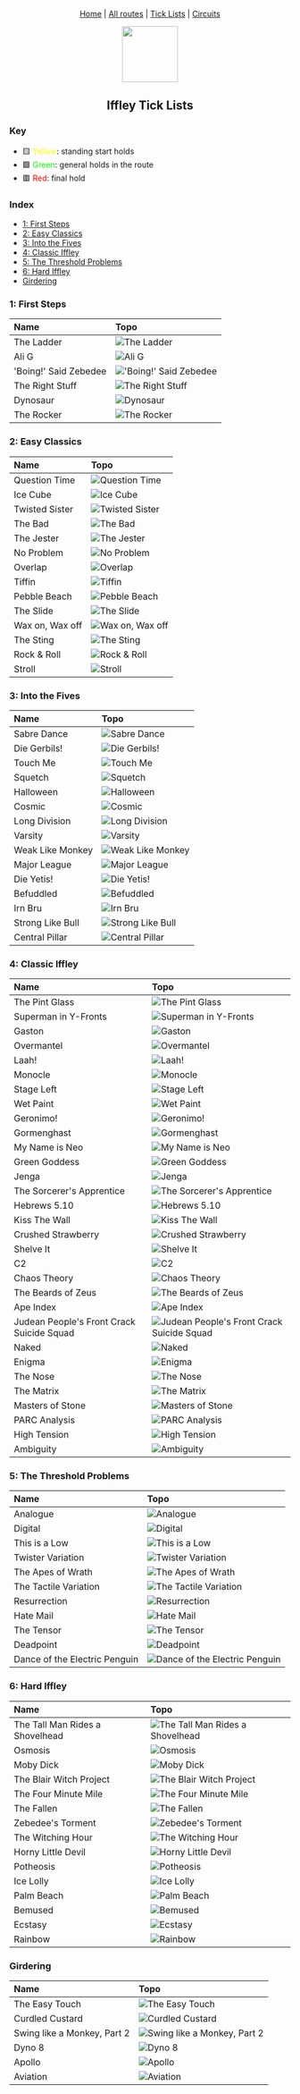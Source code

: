 <div align="center">
    
[Home](../README.md) | [All routes](topos.md) | [Tick Lists](ticklists.md) | [Circuits](circuits.md)

<img src="../.assets/img/icon.svg" width="100">

## Iffley Tick Lists


</div>

### Key

- 🟨 <span style="color:yellow">Yellow</span>: standing start holds
- 🟩 <span style="color:lime">Green</span>: general holds in the route
- 🟥 <span style="color:red">Red</span>: final hold




### Index

- [1: First Steps](#1-first-steps)
- [2: Easy Classics](#2-easy-classics)
- [3: Into the Fives](#3-into-the-fives)
- [4: Classic Iffley](#4-classic-iffley)
- [5: The Threshold Problems](#5-the-threshold-problems)
- [6: Hard Iffley](#6-hard-iffley)
- [Girdering](#girdering)
### 1: First Steps

| Name                  | Topo                                                                          |
|:----------------------|:------------------------------------------------------------------------------|
| The Ladder            | ![The Ladder](../.assets/img/routes/theladder.png?raw=true)                   |
| Ali G                 | ![Ali G](../.assets/img/routes/alig.png?raw=true)                             |
| 'Boing!' Said Zebedee | !['Boing!' Said Zebedee](../.assets/img/routes/boingsaidzebedee.png?raw=true) |
| The Right Stuff       | ![The Right Stuff](../.assets/img/routes/therightstuff.png?raw=true)          |
| Dynosaur              | ![Dynosaur](../.assets/img/routes/dynosaur.png?raw=true)                      |
| The Rocker            | ![The Rocker](../.assets/img/routes/therocker.png?raw=true)                   |
### 2: Easy Classics

| Name            | Topo                                                                |
|:----------------|:--------------------------------------------------------------------|
| Question Time   | ![Question Time](../.assets/img/routes/questiontime.png?raw=true)   |
| Ice Cube        | ![Ice Cube](../.assets/img/routes/icecube.png?raw=true)             |
| Twisted Sister  | ![Twisted Sister](../.assets/img/routes/twistedsister.png?raw=true) |
| The Bad         | ![The Bad](../.assets/img/routes/thebad.png?raw=true)               |
| The Jester      | ![The Jester](../.assets/img/routes/thejester.png?raw=true)         |
| No Problem      | ![No Problem](../.assets/img/routes/noproblem.png?raw=true)         |
| Overlap         | ![Overlap](../.assets/img/routes/overlap.png?raw=true)              |
| Tiffin          | ![Tiffin](../.assets/img/routes/tiffin.png?raw=true)                |
| Pebble Beach    | ![Pebble Beach](../.assets/img/routes/pebblebeach.png?raw=true)     |
| The Slide       | ![The Slide](../.assets/img/routes/theslide.png?raw=true)           |
| Wax on, Wax off | ![Wax on, Wax off](../.assets/img/routes/waxonwaxoff.png?raw=true)  |
| The Sting       | ![The Sting](../.assets/img/routes/thesting.png?raw=true)           |
| Rock & Roll     | ![Rock & Roll](../.assets/img/routes/rockroll.png?raw=true)         |
| Stroll          | ![Stroll](../.assets/img/routes/stroll.png?raw=true)                |
### 3: Into the Fives

| Name             | Topo                                                                   |
|:-----------------|:-----------------------------------------------------------------------|
| Sabre Dance      | ![Sabre Dance](../.assets/img/routes/sabredance.png?raw=true)          |
| Die Gerbils!     | ![Die Gerbils!](../.assets/img/routes/diegerbils.png?raw=true)         |
| Touch Me         | ![Touch Me](../.assets/img/routes/touchme.png?raw=true)                |
| Squetch          | ![Squetch](../.assets/img/routes/squetch.png?raw=true)                 |
| Halloween        | ![Halloween](../.assets/img/routes/halloween.png?raw=true)             |
| Cosmic           | ![Cosmic](../.assets/img/routes/cosmic.png?raw=true)                   |
| Long Division    | ![Long Division](../.assets/img/routes/longdivision.png?raw=true)      |
| Varsity          | ![Varsity](../.assets/img/routes/varsity.png?raw=true)                 |
| Weak Like Monkey | ![Weak Like Monkey](../.assets/img/routes/weaklikemonkey.png?raw=true) |
| Major League     | ![Major League](../.assets/img/routes/majorleague.png?raw=true)        |
| Die Yetis!       | ![Die Yetis!](../.assets/img/routes/dieyetis.png?raw=true)             |
| Befuddled        | ![Befuddled](../.assets/img/routes/befuddled.png?raw=true)             |
| Irn Bru          | ![Irn Bru](../.assets/img/routes/irnbru.png?raw=true)                  |
| Strong Like Bull | ![Strong Like Bull](../.assets/img/routes/stronglikebull.png?raw=true) |
| Central Pillar   | ![Central Pillar](../.assets/img/routes/centralpillar.png?raw=true)    |
### 4: Classic Iffley

| Name                                      | Topo                                                                                                                 |
|:------------------------------------------|:---------------------------------------------------------------------------------------------------------------------|
| The Pint Glass                            | ![The Pint Glass](../.assets/img/routes/thepintglass.png?raw=true)                                                   |
| Superman in Y-Fronts                      | ![Superman in Y-Fronts](../.assets/img/routes/supermaninyfronts.png?raw=true)                                        |
| Gaston                                    | ![Gaston](../.assets/img/routes/gaston.png?raw=true)                                                                 |
| Overmantel                                | ![Overmantel](../.assets/img/routes/overmantel.png?raw=true)                                                         |
| Laah!                                     | ![Laah!](../.assets/img/routes/laah.png?raw=true)                                                                    |
| Monocle                                   | ![Monocle](../.assets/img/routes/monocle.png?raw=true)                                                               |
| Stage Left                                | ![Stage Left](../.assets/img/routes/stageleft.png?raw=true)                                                          |
| Wet Paint                                 | ![Wet Paint](../.assets/img/routes/wetpaint.png?raw=true)                                                            |
| Geronimo!                                 | ![Geronimo!](../.assets/img/routes/geronimo.png?raw=true)                                                            |
| Gormenghast                               | ![Gormenghast](../.assets/img/routes/gormenghast.png?raw=true)                                                       |
| My Name is Neo                            | ![My Name is Neo](../.assets/img/routes/mynameisneo.png?raw=true)                                                    |
| Green Goddess                             | ![Green Goddess](../.assets/img/routes/greengoddess.png?raw=true)                                                    |
| Jenga                                     | ![Jenga](../.assets/img/routes/jenga.png?raw=true)                                                                   |
| The Sorcerer's Apprentice                 | ![The Sorcerer's Apprentice](../.assets/img/routes/thesorcerersapprentice.png?raw=true)                              |
| Hebrews 5.10                              | ![Hebrews 5.10](../.assets/img/routes/hebrews510.png?raw=true)                                                       |
| Kiss The Wall                             | ![Kiss The Wall](../.assets/img/routes/kissthewall.png?raw=true)                                                     |
| Crushed Strawberry                        | ![Crushed Strawberry](../.assets/img/routes/crushedstrawberry.png?raw=true)                                          |
| Shelve It                                 | ![Shelve It](../.assets/img/routes/shelveit.png?raw=true)                                                            |
| C2                                        | ![C2](../.assets/img/routes/c2.png?raw=true)                                                                         |
| Chaos Theory                              | ![Chaos Theory](../.assets/img/routes/chaostheory.png?raw=true)                                                      |
| The Beards of Zeus                        | ![The Beards of Zeus](../.assets/img/routes/thebeardsofzeus.png?raw=true)                                            |
| Ape Index                                 | ![Ape Index](../.assets/img/routes/apeindex.png?raw=true)                                                            |
| Judean People's Front Crack Suicide Squad | ![Judean People's Front Crack Suicide Squad](../.assets/img/routes/judeanpeoplesfrontcracksuicidesquad.png?raw=true) |
| Naked                                     | ![Naked](../.assets/img/routes/naked.png?raw=true)                                                                   |
| Enigma                                    | ![Enigma](../.assets/img/routes/enigma.png?raw=true)                                                                 |
| The Nose                                  | ![The Nose](../.assets/img/routes/thenose.png?raw=true)                                                              |
| The Matrix                                | ![The Matrix](../.assets/img/routes/thematrix.png?raw=true)                                                          |
| Masters of Stone                          | ![Masters of Stone](../.assets/img/routes/mastersofstone.png?raw=true)                                               |
| PARC Analysis                             | ![PARC Analysis](../.assets/img/routes/parcanalysis.png?raw=true)                                                    |
| High Tension                              | ![High Tension](../.assets/img/routes/hightension.png?raw=true)                                                      |
| Ambiguity                                 | ![Ambiguity](../.assets/img/routes/ambiguity.png?raw=true)                                                           |
### 5: The Threshold Problems

| Name                          | Topo                                                                                           |
|:------------------------------|:-----------------------------------------------------------------------------------------------|
| Analogue                      | ![Analogue](../.assets/img/routes/analogue.png?raw=true)                                       |
| Digital                       | ![Digital](../.assets/img/routes/digital.png?raw=true)                                         |
| This is a Low                 | ![This is a Low](../.assets/img/routes/thisisalow.png?raw=true)                                |
| Twister Variation             | ![Twister Variation](../.assets/img/routes/twistervariation.png?raw=true)                      |
| The Apes of Wrath             | ![The Apes of Wrath](../.assets/img/routes/theapesofwrath.png?raw=true)                        |
| The Tactile Variation         | ![The Tactile Variation](../.assets/img/routes/thetactilevariation.png?raw=true)               |
| Resurrection                  | ![Resurrection](../.assets/img/routes/resurrection.png?raw=true)                               |
| Hate Mail                     | ![Hate Mail](../.assets/img/routes/hatemail.png?raw=true)                                      |
| The Tensor                    | ![The Tensor](../.assets/img/routes/thetensor.png?raw=true)                                    |
| Deadpoint                     | ![Deadpoint](../.assets/img/routes/deadpoint.png?raw=true)                                     |
| Dance of the Electric Penguin | ![Dance of the Electric Penguin](../.assets/img/routes/danceoftheelectricpenguin.png?raw=true) |
### 6: Hard Iffley

| Name                            | Topo                                                                                              |
|:--------------------------------|:--------------------------------------------------------------------------------------------------|
| The Tall Man Rides a Shovelhead | ![The Tall Man Rides a Shovelhead](../.assets/img/routes/thetallmanridesashovelhead.png?raw=true) |
| Osmosis                         | ![Osmosis](../.assets/img/routes/osmosis.png?raw=true)                                            |
| Moby Dick                       | ![Moby Dick](../.assets/img/routes/mobydick.png?raw=true)                                         |
| The Blair Witch Project         | ![The Blair Witch Project](../.assets/img/routes/theblairwitchproject.png?raw=true)               |
| The Four Minute Mile            | ![The Four Minute Mile](../.assets/img/routes/thefourminutemile.png?raw=true)                     |
| The Fallen                      | ![The Fallen](../.assets/img/routes/thefallen.png?raw=true)                                       |
| Zebedee's Torment               | ![Zebedee's Torment](../.assets/img/routes/zebedeestorment.png?raw=true)                          |
| The Witching Hour               | ![The Witching Hour](../.assets/img/routes/thewitchinghour.png?raw=true)                          |
| Horny Little Devil              | ![Horny Little Devil](../.assets/img/routes/hornylittledevil.png?raw=true)                        |
| Potheosis                       | ![Potheosis](../.assets/img/routes/potheosis.png?raw=true)                                        |
| Ice Lolly                       | ![Ice Lolly](../.assets/img/routes/icelolly.png?raw=true)                                         |
| Palm Beach                      | ![Palm Beach](../.assets/img/routes/palmbeach.png?raw=true)                                       |
| Bemused                         | ![Bemused](../.assets/img/routes/bemused.png?raw=true)                                            |
| Ecstasy                         | ![Ecstasy](../.assets/img/routes/ecstasy.png?raw=true)                                            |
| Rainbow                         | ![Rainbow](../.assets/img/routes/rainbow.png?raw=true)                                            |
### Girdering

| Name                        | Topo                                                                                     |
|:----------------------------|:-----------------------------------------------------------------------------------------|
| The Easy Touch              | ![The Easy Touch](../.assets/img/routes/theeasytouch.png?raw=true)                       |
| Curdled Custard             | ![Curdled Custard](../.assets/img/routes/curdledcustard.png?raw=true)                    |
| Swing like a Monkey, Part 2 | ![Swing like a Monkey, Part 2](../.assets/img/routes/swinglikeamonkeypart2.png?raw=true) |
| Dyno 8                      | ![Dyno 8](../.assets/img/routes/dyno8.png?raw=true)                                      |
| Apollo                      | ![Apollo](../.assets/img/routes/apollo.png?raw=true)                                     |
| Aviation                    | ![Aviation](../.assets/img/routes/aviation.png?raw=true)                                 |
